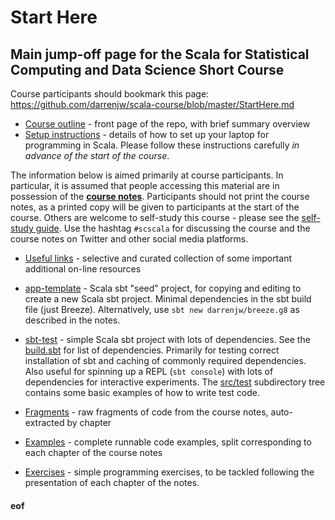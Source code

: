 # Start Here

## Main jump-off page for the Scala for Statistical Computing and Data Science Short Course

Course participants should bookmark this page: https://github.com/darrenjw/scala-course/blob/master/StartHere.md

* [Course outline](README.md) - front page of the repo, with brief summary overview
* [Setup instructions](Setup.md) - details of how to set up your laptop for programming in Scala. Please follow these instructions carefully *in advance of the start of the course*.

The information below is aimed primarily at course participants. In particular, it is assumed that people accessing this material are in possession of the [**course notes**](https://github.com/darrenjw/scala-course/raw/master/scscala.pdf). Participants should not print the course notes, as a printed copy will be given to participants at the start of the course. Others are welcome to self-study this course - please see the [self-study guide](SelfStudyGuide.md). Use the hashtag `#scscala` for discussing the course and the course notes on Twitter and other social media platforms.

* [Useful links](UsefulLinks.md) - selective and curated collection of some important additional on-line resources
* [app-template](app-template/) - Scala sbt "seed" project, for copying and editing to create a new Scala sbt project. Minimal dependencies in the sbt build file (just Breeze). Alternatively, use `sbt new darrenjw/breeze.g8` as described in the notes.
* [sbt-test](sbt-test/) - simple Scala sbt project with lots of dependencies. See the [build.sbt](sbt-test/build.sbt) for list of dependencies. Primarily for testing correct installation of sbt and caching of commonly required dependencies. Also useful for spinning up a REPL (`sbt console`) with lots of dependencies for interactive experiments. The [src/test](sbt-test/src/test/scala/) subdirectory tree contains some basic examples of how to write test code.

* [Fragments](fragments/Readme.md) - raw fragments of code from the course notes, auto-extracted by chapter
* [Examples](examples/) - complete runnable code examples, split corresponding to each chapter of the course notes
* [Exercises](exercises/Readme.md) - simple programming exercises, to be tackled following the presentation of each chapter of the notes.



#### eof


